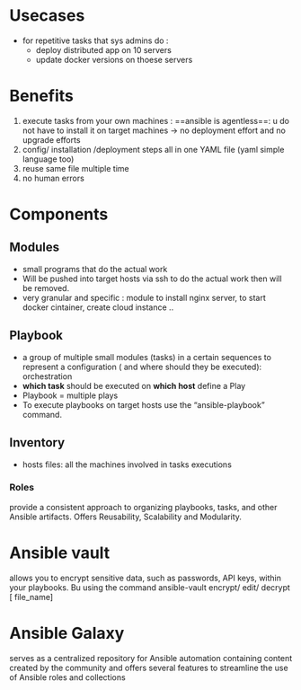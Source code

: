 # Usecases
- for repetitive tasks that sys admins do :
	- deploy distributed app on 10 servers
	- update docker versions on thoese servers
# Benefits
1. execute tasks from your own machines : ==ansible is agentless==: u do not have to install it on target machines -> no deployment effort and no upgrade efforts
2. config/ installation /deployment steps all in one YAML file (yaml simple language too)
3. reuse same file multiple time
4. no human errors
# Components
## Modules
- small programs that do the actual work
- Will be pushed into target hosts via ssh to do the actual work then will be removed.
- very granular and specific : module to install nginx server, to start docker cintainer, create cloud instance ..
## Playbook
- a group of multiple small modules (tasks) in a certain sequences to represent a configuration ( and where should they be executed): orchestration
- **which task** should be executed on **which host** define a Play
- Playbook = multiple plays
- To execute playbooks on target hosts use the “ansible-playbook” command.
## Inventory
- hosts files: all the machines involved in tasks executions
### Roles
provide a consistent approach to organizing playbooks, tasks, and other Ansible artifacts. Offers Reusability, Scalability and Modularity.
# Ansible vault 
allows you to encrypt sensitive data, such as passwords, API keys, within your playbooks. Bu using the command ansible-vault encrypt/ edit/ decrypt [ file_name]
# Ansible Galaxy 
serves as a centralized repository for Ansible automation containing content created by the community and offers several features to streamline the use of Ansible roles and collections